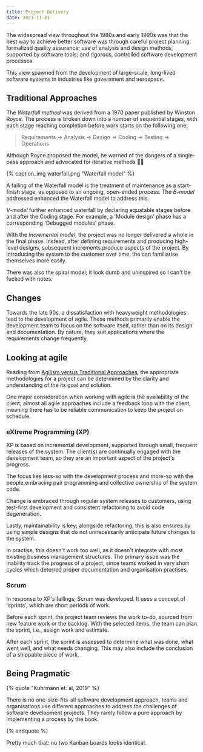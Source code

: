 ```yaml
---
title: Project Delivery
date: 2021-11-31
---
```


The widespread view throughout the 1980s and early 1990s was that the best way
to achieve better software was through careful project planning: formalized
quality assurance; use of analysis and design methods, supported by software
tools; and rigorous, controlled software development processes.

This view spawned from the development of large-scale, long-lived software
systems in industries like government and aerospace.

## Traditional Approaches

The _Waterfall method_ was derived from a 1970 paper published by Winston Royce.
The process is broken down into a number of sequential stages, with each stage
reaching completion before work starts on the following one:

> Requirements → Analysis → Design → Coding → Testing → Operations

Although Royce proposed the model, he warned of the dangers of a single-pass
approach and advocated for iterative methods 🤦‍♂️

{% caption_img waterfall.png "Waterfall model" %}

A failing of the Waterfall model is the treatment of maintenance as a
start-finish stage, as opposed to an ongoing, open-ended process. The _B-model_
addressed enhanced the Waterfall model to address this.

_V-model_ further enhanced waterfall by declaring equatable stages before and
after the Coding stage. For example, a 'Module design' phase has a corresponding
'Debugged modules' phase.

With the _Incremental model_, the project was no longer delivered a whole in the
final phase. Instead, after defining requirements and producing high-level
designs, subsequent increments produce aspects of the project. By introducing
the system to the customer over time, the can familiarise themselves more
easily.

There was also the spiral model; it look dumb and uninspired so I can't be
fucked with notes.

## Changes

Towards the late 90s, a dissatisfaction with heavyweight methodologies lead to
the development of agile. These methods primarily enable the development team to
focus on the software itself, rather than on its design and documentation. By
nature, they suit applications where the requirements change frequently.

## Looking at agile

Reading from
[Agilism versus Traditional Approaches](/.assets/agilism%20versus%20traditional%20approaches.pdf),
the appropriate methodologies for a project can be determined by the clarity and
understanding of the its goal and solution.

One major consideration when working with agile is the availability of the
client; almost all agile approaches include a feedback loop with the client,
meaning there has to be reliable communication to keep the project on schedule.

### eXtreme Programming (XP)

XP is based on incremental development, supported through small, frequent
releases of the system. The client(s) are continually engaged with the
development team, so they are an important aspect of the project's progress.

The focus lies less-so with the development process and more-so with the
people,embracing pair programming and collective ownership of the system code.

Change is embraced through regular system releases to customers, using
test-first development and consistent refactoring to avoid code degeneration.

Lastly, maintainability is key; alongside refactoring, this is also ensures by
using simple designs that do not unnecessarily anticipate future changes to the
system.

In practise, this doesn't work too well, as it doesn't integrate with most
existing business management structures. The primary issue was the inability
track the progress of a project, since teams worked in very short cycles which
deterred proper documentation and organisation practises.

### Scrum

In response to XP's failings, Scrum was developed. It uses a concept of
'sprints', which are short periods of work.

Before each sprint, the project team reviews the work to-do, sourced from new
feature work or the backlog. With the selected items, the team can plan the
sprint, i.e., assign work and estimate.

After each sprint, the sprint is assessed to determine what was done, what went
well, and what needs changing. This may also include the conclusion of a
shippable piece of work.

## Being Pragmatic

{% quote "Kuhrmann et. al, 2019" %}

<!--excerpt-->

There is no one-size-fits-all software development approach, teams and
organisations use different approaches to address the challenges of software
development projects.<!--excerpt--> They rarely follow a pure approach by
implementing a process by the book.

{% endquote %}

Pretty much that: no two Kanban boards looks identical.
